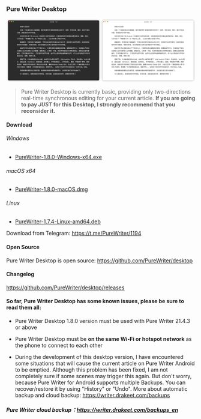 ### Pure Writer Desktop

![Preview](/images/115110118-57bb0e00-9fac-11eb-9270-2d83502405a3.png)

> Pure Writer Desktop is currently basic, providing only two-directions real-time synchronous editing for your current article. **If you are going to pay _JUST_ for this Desktop, I strongly recommend that you reconsider it.**

#### Download

###### Windows

* [PureWriter-1.8.0-Windows-x64.exe](https://github.com/PureWriter/desktop/releases/download/1.8.0/PureWriter-1.8.0-Windows-x64.exe)

###### macOS x64

* [PureWriter-1.8.0-macOS.dmg](https://github.com/PureWriter/desktop/releases/download/1.8.0/PureWriter-1.8.0-macOS.dmg)

###### Linux

* [PureWriter-1.7.4-Linux-amd64.deb](https://github.com/PureWriter/desktop/releases/download/1.7.4/PureWriter-1.7.4-Linux-amd64.deb)

Download from Telegram: https://t.me/PureWriter/1194



#### Open Source

Pure Writer Desktop is open source: https://github.com/PureWriter/desktop

#### Changelog

https://github.com/PureWriter/desktop/releases

#### So far, Pure Writer Desktop has some known issues, please be sure to read them all:

- Pure Writer Desktop 1.8.0 version must be used with Pure Writer 21.4.3 or above

- Pure Writer Desktop must be **on the same Wi-Fi or hotspot network** as the phone to connect to each other

- During the development of this desktop version, I have encountered some situations that will cause the current article on Pure Writer Android to be emptied. Although this problem has been fixed, I am not completely sure if some scenes may trigger this again. But don't worry, because Pure Writer for Android supports multiple Backups. You can recover/restore it by using "History" or "Undo". More about automatic backup and cloud backup: https://writer.drakeet.com/backups

##### Pure Writer cloud backup：https://writer.drakeet.com/backups_en
